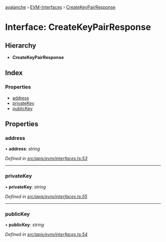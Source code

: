 [avalanche](../README.md) › [EVM-Interfaces](../modules/evm_interfaces.md) › [CreateKeyPairResponse](evm_interfaces.createkeypairresponse.md)

# Interface: CreateKeyPairResponse

## Hierarchy

* **CreateKeyPairResponse**

## Index

### Properties

* [address](evm_interfaces.createkeypairresponse.md#address)
* [privateKey](evm_interfaces.createkeypairresponse.md#privatekey)
* [publicKey](evm_interfaces.createkeypairresponse.md#publickey)

## Properties

###  address

• **address**: *string*

*Defined in [src/apis/evm/interfaces.ts:53](https://github.com/ava-labs/avalanchejs/blob/5511161/src/apis/evm/interfaces.ts#L53)*

___

###  privateKey

• **privateKey**: *string*

*Defined in [src/apis/evm/interfaces.ts:55](https://github.com/ava-labs/avalanchejs/blob/5511161/src/apis/evm/interfaces.ts#L55)*

___

###  publicKey

• **publicKey**: *string*

*Defined in [src/apis/evm/interfaces.ts:54](https://github.com/ava-labs/avalanchejs/blob/5511161/src/apis/evm/interfaces.ts#L54)*

